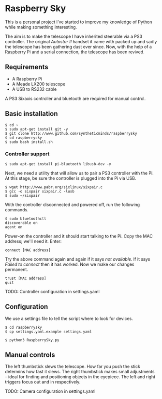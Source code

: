 # Raspberry Sky
This is a personal project I've started to improve my knowledge of Python while making something interesting.

The aim is to make the telescope I have inherited steerable via a PS3 controller. The original *Autostar II* handset it came with packed up and sadly the telescope has been gathering dust ever since. Now, with the help of a Raspberry Pi and a serial connection, the telescope has been revived.

## Requirements
* A Raspberry Pi
* A Meade LX200 telescope
* A USB to RS232 cable

A PS3 Sixaxis controller and bluetooth are required for manual control.

## Basic installation

    $ cd ~
    $ sudo apt-get install git -y
    $ git clone http://www.github.com/syntheticminds/raspberrysky
    $ cd raspberrysky
    $ sudo bash install.sh

### Controller support

    $ sudo apt-get install pi-bluetooth libusb-dev -y

Next, we need a utility that will allow us to pair a PS3 controller with the Pi. At this stage, be sure the controller is plugged into the Pi via USB.

    $ wget http://www.pabr.org/sixlinux/sixpair.c
    $ gcc -o sixpair sixpair.c -lusb
    $ sudo ~/sixpair

With the controller disconnected and powered off, run the following commands.

    $ sudo bluetoothctl
    discoverable on
    agent on

Power-on the controller and it should start talking to the Pi. Copy the MAC address; we'll need it. Enter:

    connect [MAC address]

Try the above command again and again if it says *not available*. If it says *Failed to connect* then it has worked. Now we make our changes permanent.

    trust [MAC address]
    quit

TODO: Controller configuration in settings.yaml

## Configuration
We use a settings file to tell the script where to look for devices.

    $ cd raspberrysky
    $ cp settings.yaml.example settings.yaml

    $ python3 RaspberrySky.py

## Manual controls
The left thumbstick slews the telescope. How far you push the stick determins how fast it slews. The right thumbstick makes small adjustments - ideal for finding and positioning objects in the eyepiece. The left and right triggers focus out and in respectively.

TODO: Camera configuration in settings.yaml
